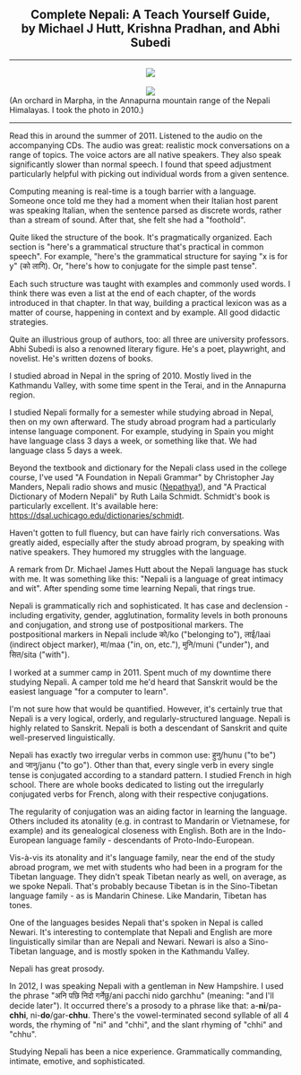 ## <div align="center">Complete Nepali: A Teach Yourself Guide,<br>by Michael J Hutt, Krishna Pradhan, and Abhi Subedi<div>

---

<div align="center">
  <img src="https://bradleyculley.github.io/images/complete_nepali.jpeg" />
</div>
<br>
<div align="center">
  <img src="https://bradleyculley.github.io/images/Marpha.jpeg" />
</div>
<span align="center">
(An orchard in Marpha, in the Annapurna mountain range of the Nepali Himalayas. I took the photo in 2010.)
</span>
<br>

---

Read this in around the summer of 2011. Listened to the audio on the accompanying CDs. The audio was great: realistic mock conversations on a range of topics.
The voice actors are all native speakers. They also speak significantly slower than normal speech.
I found that speed adjustment particularly helpful with picking out individual words from a given sentence.


Computing meaning is real-time is a tough barrier with a language.
Someone once told me they had a moment when their Italian host parent was speaking Italian, when the sentence parsed as discrete words, rather than a stream of sound.
After that, she felt she had a "foothold".

Quite liked the structure of the book. It's pragmatically organized. Each section is "here's a grammatical structure that's practical in common speech". For example, "here's the grammatical structure for saying "x is for y" (को लागि). Or, "here's how to conjugate for the simple past tense".

Each such structure was taught with examples and commonly used words. I think there was even a list at the end of each chapter, of the words introduced in that chapter. In that way, building a practical lexicon was as a matter of course, happening in context and by example. All good didactic strategies.

Quite an illustrious group of authors, too: all three are university professors. Abhi Subedi is also a renowned literary figure. He's a poet, playwright, and novelist. He's written dozens of books.

I studied abroad in Nepal in the spring of 2010. Mostly lived in the Kathmandu Valley, with some time spent in the Terai, and in the Annapurna region.

I studied Nepali formally for a semester while studying abroad in Nepal, then on my own afterward. The study abroad program had a particularly intense language component.
For example, studying in Spain you might have language class 3 days a week, or something like that. We had language class 5 days a week.

Beyond the textbook and dictionary for the Nepali class used in the college course, I've used "A Foundation in Nepali Grammar" by Christopher Jay Manders, Nepali radio shows and music ([Nepathya!](https://www.youtube.com/watch?v=BpeFXed4K6I)), and "A Practical Dictionary of Modern Nepali" by Ruth Laila Schmidt.
Schmidt's book is particularly excellent. It's available here: https://dsal.uchicago.edu/dictionaries/schmidt.

Haven't gotten to full fluency, but can have fairly rich conversations. Was greatly aided, especially after the study abroad program, by speaking with native speakers. They humored my struggles with the language.

A remark from Dr. Michael James Hutt about the Nepali language has stuck with me. It was something like this: "Nepali is a language of great intimacy and wit". After spending some time learning Nepali, that rings true.

Nepali is grammatically rich and sophisticated. It has case and declension - including ergativity, gender, agglutination, formality levels in both pronouns and conjugation, and strong use of postpositional markers. The postpositional markers in Nepali include को/ko ("belonging to"), लाई/laai (indirect object marker), मा/maa ("in, on, etc."), मुनि/muni ("under"), and सित/sita ("with").

I worked at a summer camp in 2011. Spent much of my downtime there studying Nepali. A camper told me he'd heard that Sanskrit would be the easiest language "for a computer to learn".

I'm not sure how that would be quantified. However, it's certainly true that Nepali is a very logical, orderly, and regularly-structured language. Nepali is highly related to Sanskrit. Nepali is both a descendant of Sanskrit and quite well-preserved linguistically.

Nepali has exactly two irregular verbs in common use: हुनु/hunu ("to be") and जानु/janu ("to go"). Other than that, every single verb in every single tense is conjugated according to a standard pattern. I studied French in high school. There are whole books dedicated to listing out the irregularly conjugated verbs for French, along with their respective conjugations.

The regularity of conjugation was an aiding factor in learning the language. Others included its atonality (e.g. in contrast to Mandarin or Vietnamese, for example) and its genealogical closeness with English. Both are in the Indo-European language family - descendants of Proto-Indo-European.

Vis-à-vis its atonality and it's language family, near the end of the study abroad program, we met with students who had been in a program for the Tibetan language. They didn't speak Tibetan nearly as well, on average, as we spoke Nepali. That's probably because Tibetan is in the Sino-Tibetan language family - as is Mandarin Chinese. Like Mandarin, Tibetan has tones.

One of the languages besides Nepali that's spoken in Nepal is called Newari. It's interesting to contemplate that Nepali and English are more linguistically similar than are Nepali and Newari. Newari is also a Sino-Tibetan language, and is mostly spoken in the Kathmandu Valley.

Nepali has great prosody.

In 2012, I was speaking Nepali with a gentleman in New Hampshire. I used the phrase "अनि पछि निदो गर्नेछु/ani pacchi nido garchhu" (meaning: "and I'll decide later"). It occurred there's a prosody to a phrase like that: a-**ni**/pa-**chhi**, ni-**do**/gar-**chhu**. There's the vowel-terminated second syllable of all 4 words, the rhyming of "ni" and "chhi", and the slant rhyming of "chhi" and "chhu".

Studying Nepali has been a nice experience. Grammatically commanding, intimate, emotive, and sophisticated.
